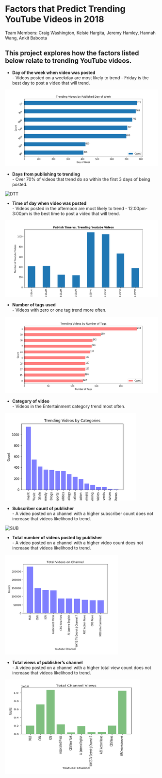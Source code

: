 # Factors that Predict Trending YouTube Videos in 2018

Team Members: Craig Washington, Kelsie Hargita, Jeremy Hamley, Hannah Wang, Ankit Baboota



## This project explores how the factors listed below relate to trending YouTube videos.


  -  **Day of the week when video was posted**   
	- Videos posted on a weekday are most likely to trend - Friday is the best day to post a video that will trend.

![DOW](/output/DOWchart.png)


  -  **Days from publishing to trending**    
	- Over 70% of videos that trend do so within the first 3 days of being posted.

![DTT](/jeremy_0706/"daystotrend.png)


  -  **Time of day when video was posted**  
	- Videos posted in the afternoon are most likely to trend - 12:00pm-3:00pm is the best time to post a video that will trend.

![TOD](/output/NumberofVideosChart.png)


  -  **Number of tags used**   
	- Videos with zero or one tag trend more often.

![NOT](/output/NumOfTagsChart.png)


  -  **Category of video**   
	- Videos in the Entertainment category trend most often.

![CAT](/output/CategoriesChart.png)


  -  **Subscriber count of publisher**   
	- A video posted on a channel with a higher subscriber count does not increase that videos likelihood to trend.

![SUB](/output/.png)


  -  **Total number of videos posted by publisher**   
	- A video posted on a channel with a higher video count does not increase that videos likelihood to trend.

![NOVID](/output/vid_count.png)


  -  **Total views of publisher’s channel**    
	- A video posted on a channel with a higher total view count does not increase that videos likelihood to trend.

![NOVIEW](/output/view_count.png)


